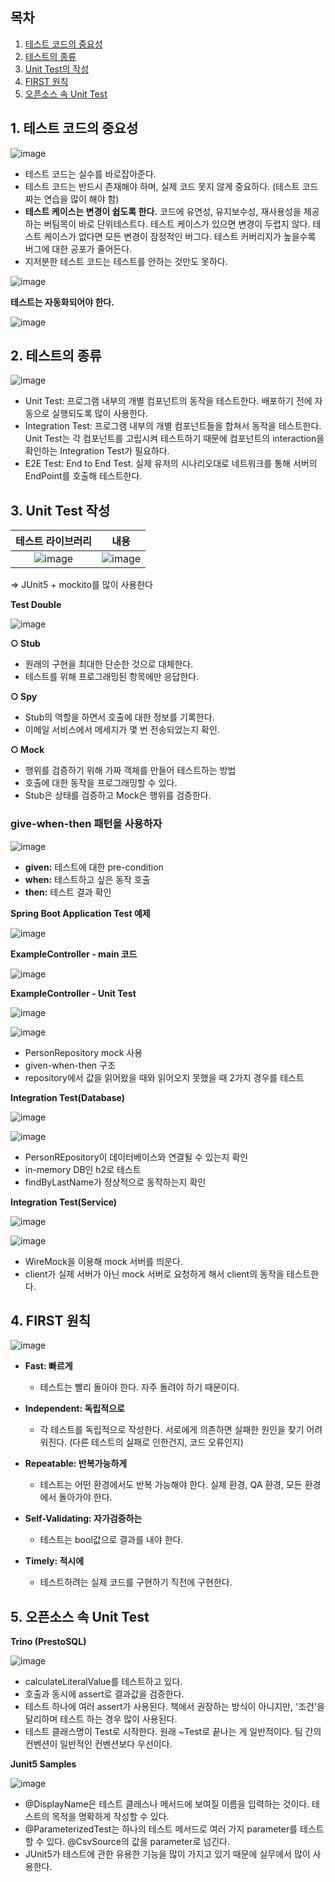 ## 목차
1. [테스트 코드의 중요성](#1-테스트-코드의-중요성)
2. [테스트의 종류](#2-테스트의-종류)
3. [Unit Test의 작성](#3-Unit-Test-작성)
4. [FIRST 원칙](#4-FIRST-원칙)
5. [오픈소스 속 Unit Test](#5-오픈소스-속-Unit-Test)

## 1. 테스트 코드의 중요성

![image](https://user-images.githubusercontent.com/110509654/227957212-45e4f9cf-4777-4a21-977a-77b2970b2477.png)

* 테스트 코드는 실수를 바로잡아준다.
* 테스트 코드는 반드시 존재해야 하며, 실제 코드 못지 않게 중요하다.
(테스트 코드 짜는 연습을 많이 해야 함)
* **테스트 케이스는 변경이 쉽도록 한다.** 코드에 유연성, 유지보수성, 재사용성을 제공하는 버팀목이 바로 단위테스트다. 
  테스트 케이스가 있으면 변경이 두렵지 않다. 테스트 케이스가 없다면 모든 변경이 잠정적인 버그다. 테스트 커버리지가 높을수록
  버그에 대한 공포가 줄어든다.
* 지저분한 테스트 코드는 테스트를 안하는 것만도 못하다.

![image](https://user-images.githubusercontent.com/110509654/227958316-12755be2-d5ce-46ab-a3e2-a5d176093d1f.png)


**테스트는 자동화되어야 한다.**

![image](https://user-images.githubusercontent.com/110509654/227958529-de386f78-06ef-4179-a3c4-fe134870b362.png)


## 2. 테스트의 종류

![image](https://user-images.githubusercontent.com/110509654/227958673-73876520-7d4e-474f-8f18-c985072fcbb3.png)

* Unit Test: 프로그램 내부의 개별 컴포넌트의 동작을 테스트한다. 배포하기 전에 자동으로 실행되도록 많이 사용한다.
* Integration Test: 프로그램 내부의 개별 컴포넌트들을 합쳐서 동작을 테스트한다. Unit Test는 각 컴포넌트를 고립시켜
테스트하기 때문에 컴포넌트의 interaction을 확인하는 Integration Test가 필요하다.
* E2E Test: End to End Test. 실제 유저의 시나리오대로 네트워크를 통해 서버의 EndPoint를 호출해 테스트한다.


## 3. Unit Test 작성

|테스트 라이브러리|내용|
|:---:|:---:|
|![image](https://user-images.githubusercontent.com/110509654/227959844-5376e360-f8f9-409b-96f5-2a918ec6e194.png)|![image](https://user-images.githubusercontent.com/110509654/227959915-bba9c8a7-2352-4718-8a4a-cd298cd8c1c4.png)|

=> JUnit5 + mockito를 많이 사용한다

**Test Double**

![image](https://user-images.githubusercontent.com/110509654/227960146-ee31d8db-8293-4902-8a97-f1ef7b1b7b70.png)

**○ Stub**
* 원래의 구현을 최대한 단순한 것으로 대체한다.
* 테스트를 위해 프로그래밍된 항목에만 응답한다.

**○ Spy**
* Stub의 역할을 하면서 호출에 대한 정보를 기록한다.
* 이메일 서비스에서 메세지가 몇 번 전송되었는지 확인.

**○ Mock**
* 행위를 검증하기 위해 가짜 객체를 만들어 테스트하는 방법
* 호출에 대한 동작을 프로그래밍할 수 있다.
* Stub은 상태를 검증하고 Mock은 행위를 검증한다.


### give-when-then 패턴을 사용하자

![image](https://user-images.githubusercontent.com/110509654/227961012-b0e48998-466b-4e1d-abe9-6c8b35f240f5.png)

* **given:** 테스트에 대한 pre-condition
* **when:** 테스트하고 싶은 동작 호출
* **then:** 테스트 결과 확인

**Spring Boot Application Test 예제**

![image](https://user-images.githubusercontent.com/110509654/227961410-a62bf93a-c062-46a2-8421-874cbcefee30.png)

**ExampleController - main 코드**

![image](https://user-images.githubusercontent.com/110509654/227961567-edd3727c-441f-4edd-a1f3-5c95e6159b00.png)

**ExampleController - Unit Test**

![image](https://user-images.githubusercontent.com/110509654/227961696-c1d1bc69-0059-4039-969c-55035d2868a9.png)

![image](https://user-images.githubusercontent.com/110509654/227961913-0a4e5d08-f552-45b3-a7ed-6be56f6fd97c.png)

* PersonRepository mock 사용
* given-when-then 구조
* repository에서 값을 읽어왔을 때와 읽어오지 못했을 때 2가지 경우를 테스트

**Integration Test(Database)**

![image](https://user-images.githubusercontent.com/110509654/227962057-0eea92b5-7f73-47d8-8292-864431cc1bed.png)

![image](https://user-images.githubusercontent.com/110509654/227962305-ed1422bd-9798-4f80-87f4-f7e76528b508.png)


* PersonREpository이 데이터베이스와 연결될 수 있는지 확인
* in-memory DB인 h2로 테스트
* findByLastName가 정상적으로 동작하는지 확인


**Integration Test(Service)**

![image](https://user-images.githubusercontent.com/110509654/227962482-8adf6c76-23fe-492f-9424-7917da75aab3.png)

![image](https://user-images.githubusercontent.com/110509654/227962561-230b9292-21dd-49db-95b6-d6e4957539ad.png)

* WireMock을 이용해 mock 서버를 띄운다.
* client가 실제 서버가 아닌 mock 서버로 요청하게 해서 client의 동작을 테스트한다.


## 4. FIRST 원칙

![image](https://user-images.githubusercontent.com/110509654/227962965-21d82c78-6087-4cf9-9279-ea073d0d6baa.png)

* **Fast: 빠르게**
  * 테스트는 빨리 돌아야 한다. 자주 돌려야 하기 때문이다.

* **Independent: 독립적으로**
  * 각 테스트를 독립적으로 작성한다. 서로에게 의존하면 실패한 원인을 찾기 어려워진다. (다른 테스트의 실패로 인한건지, 코드 오류인지)

* **Repeatable: 반복가능하게**
  * 테스트는 어떤 환경에서도 반복 가능해야 한다. 실제 환경, QA 환경, 모든 환경에서 돌아가야 한다.

* **Self-Validating: 자가검증하는**
  * 테스트는 bool값으로 결과를 내야 한다.

* **Timely: 적시에**
  * 테스트하려는 실제 코드를 구현하기 직전에 구현한다. 


## 5. 오픈소스 속 Unit Test

**Trino (PrestoSQL)**

![image](https://user-images.githubusercontent.com/110509654/227963877-ddcc4ea0-a76a-4b0b-8a8f-24c43ad40f0d.png)

* calculateLiteralValue를 테스트하고 있다.
* 호출과 동시에 assert로 결과값을 검증한다.
* 테스트 하나에 여러 assert가 사용된다. 책에서 권장하는 방식이 아니지만, '조건'을 달리하며 테스트 하는 경우 많이 사용된다.
* 테스트 클래스명이 Test로 시작한다. 원래 ~Test로 끝나는 게 일반적이다. 팀 간의 컨벤션이 일반적인 컨벤션보다 우선이다.


**Junit5 Samples**

![image](https://user-images.githubusercontent.com/110509654/227964546-8970ae5d-90a8-4d74-be3b-cbdda0e5767f.png)

* @DisplayName은 테스트 클래스나 메서드에 보여질 이름을 입력하는 것이다. 테스트의 목적을 명확하게 작성할 수 있다.
* @ParameterizedTest는 하나의 테스트 메서드로 여러 가지 parameter를 테스트할 수 있다. @CsvSource의 값을 parameter로 넘긴다.
* JUnit5가 테스트에 관한 유용한 기능을 많이 가지고 있기 때문에 실무에서 많이 사용한다.





